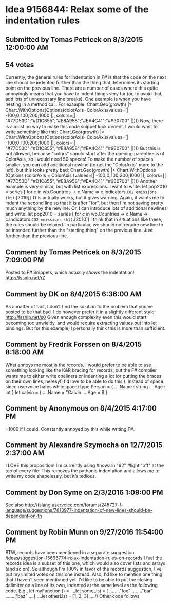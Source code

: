# Idea 9156844: Relax some of the indentation rules #

## Submitted by Tomas Petricek on 8/3/2015 12:00:00 AM

## 54 votes

Currently, the general rules for indentation in F# is that the code on the next line should be indented further than the thing that determines its starting point on the previous line.
There are a number of cases where this quite annoyingly means that you have to indent things very far (or, to avoid that, add lots of unnecessary line breaks). One example is when you have nesting in a method call. For example:
Chart.Geo(growth)
|> Chart.WithOptions(Options(colorAxis=ColorAxis(values=[| -100;0;100;200;1000 |], colors=[| "#77D53D";"#D1C855";"#E8A958";"#EA4C41";"#930700" |])))
Now, there is almost no way to make this code snippet look decent. I would want to write something like this:
Chart.Geo(growth)
|> Chart.WithOptions(Options(colorAxis=ColorAxis(values=[| -100;0;100;200;1000 |],
colors=[| "#77D53D";"#D1C855";"#E8A958";"#EA4C41";"#930700" |])))
But this is not allowed, because "colors" should start after the opening parenthesis of ColorAxis, so I would need 50 spaces! To make the number of spaces smaller, you can add additional newline (to get the "ColorAxis" more to the left), but this looks pretty bad:
Chart.Geo(growth)
|> Chart.WithOptions
(Options
(colorAxis =
ColorAxis
(values=[| -100;0;100;200;1000 |],
colors=[| "#77D53D";"#D1C855";"#E8A958";"#EA4C41";"#930700" |])))
Another example is very similar, but with list expressions. I want to write:
let pop2010 = series [ for c in wb.Countries ->
c.Name => c.Indicators.``CO2 emissions (kt)``.[2010]]
This actually works, but it gives warning. Again, it wants me to indent the second line so that it is after "for", but then I'm not saving pretty much anything by the newline. Or, I can introduce lots of additional newlines and write:
let pop2010 =
series
[ for c in wb.Countries ->
c.Name => c.Indicators.``CO2 emissions (kt)``.[2010]]
I think that in situations like these, the rules should be relaxed. In particular, we should not require new line to be intended further than the "starting thing" on the previous line. Just further than the previous line.




## Comment by Tomas Petricek on 8/3/2015 7:09:00 PM

Posted to F# Snippets, which actually *shows* the indentation! http://fssnip.net/rZ

## Comment by DK on 8/4/2015 6:36:00 AM

As a matter of fact, I don't find the solution to the problem that you've posted to be that bad. I do however prefer it in a slightly different style: http://fssnip.net/s0
Given enough complexity even this would start becoming too unwieldy, and would require extracting values out into let bindings. But for this example, I personally think this is more than sufficient.

## Comment by Fredrik Forssen on 8/4/2015 8:18:00 AM

What annoys me most is the records. I would prefer to be able to use something looking like the K&R bracing for records, but the F# compiler wants me to either write oneliners or indenting a lot (or putting the braces on their own lines, heresy!)
I'd love to be able to do this (. instead of space since uservoice hates whitespace)
type Person = {
....Name : string
....Age : int
}
let calvin = {
....Name = "Calvin
....Age = 8
}

## Comment by Anonymous on 8/4/2015 4:17:00 PM

+1000 if I could. Constantly annoyed by this while writing F#.

## Comment by Alexandre Szymocha on 12/7/2015 2:37:00 AM

I LOVE this proposition!
I’m currently using
#nowarn "62"
#light "off"
at the top of every file. This removes the pythonic indentation and allows me to write my code shapelessly, but it’s tedious.

## Comment by Don Syme on 2/3/2016 1:09:00 PM

See also http://fslang.uservoice.com/forums/245727-f-language/suggestions/7813977-indentation-of-new-lines-should-be-dependent-on-th

## Comment by Robin Munn on 9/27/2016 11:54:00 PM

BTW, records have been mentioned in a separate suggestion: [/ideas/suggestion-15696774-relax-indentation-rules-on-records](/ideas/suggestion-15696774-relax-indentation-rules-on-records.md)
I feel the records idea is a subset of this one, which would also cover lists and arrays (and so on). So although I'm 100% in favor of the records suggestion, I've put my limited votes on this one instead.
Also, I'd like to mention one thing that I haven't seen mentioned yet. I'd like to be able to put the closing delimiter on a line of its own, indented at the same level as the following code. E.g.,
let myFunction () =
....let someList = [
........"foo"
........"bar"
........"baz"
....]
....let otherList = [1; 2; 3]
....// Other code follows

